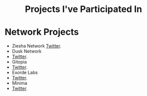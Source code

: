 <h1 align="center">Projects I've Participated In</h1>


# Network Projects

- Ziesha Network [Twitter](https://twitter.com/ZieshaNetwork).
- Dusk Network
- [Twitter](https://twitter.com/DuskFoundation).
- Gitopia
- [Twitter](https://twitter.com/gitopiaDAO).
- Exorde Labs
- [Twitter](https://twitter.com/ExordeLabs).
- Minima
- [Twitter](https://twitter.com/Minima_Global).

